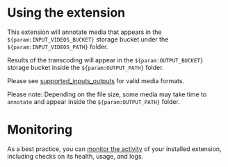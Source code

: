 # Using the extension

This extension will annotate media that appears in the `${param:INPUT_VIDEOS_BUCKET}` storage bucket under the `${param:INPUT_VIDEOS_PATH}` folder.

Results of the transcoding will appear in the `${param:OUTPUT_BUCKET}` storage bucket inside the `${param:OUTPUT_PATH}` folder.

Please see [supported_inputs_outputs](https://cloud.google.com/video-intelligence/docs/supported-formats) for valid media formats.

Please note: Depending on the file size, some media may take time to `annotate` and appear inside the `${param:OUTPUT_PATH}` folder.

<!-- We recommend keeping the following section to explain how to monitor extensions with Firebase -->

# Monitoring

As a best practice, you can [monitor the activity](https://firebase.google.com/docs/extensions/manage-installed-extensions#monitor) of your installed extension, including checks on its health, usage, and logs.
